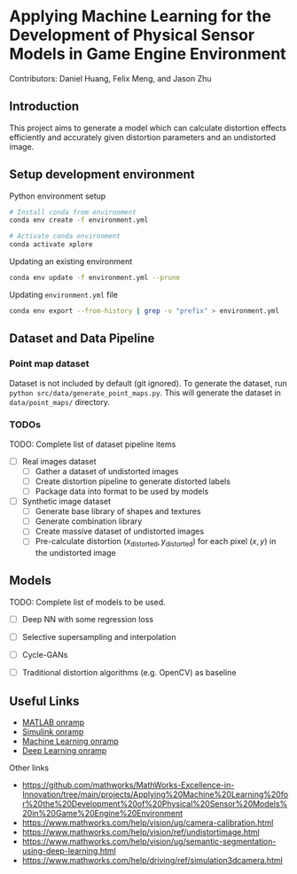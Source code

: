 # Applying Machine Learning for the Development of Physical Sensor Models in Game Engine Environment

Contributors: Daniel Huang, Felix Meng, and Jason Zhu

## Introduction

This project aims to generate a model which can calculate distortion effects efficiently and accurately given distortion parameters and an undistorted image.

## Setup development environment

Python environment setup

```bash
# Install conda from environment
conda env create -f environment.yml

# Activate conda environment
conda activate xplore
```

Updating an existing environment

```bash
conda env update -f environment.yml --prune
```

Updating `environment.yml` file

```bash
conda env export --from-history | grep -v "prefix" > environment.yml
```

## Dataset and Data Pipeline

### Point map dataset

Dataset is not included by default (git ignored). To generate the dataset, run `python src/data/generate_point_maps.py`. This will generate the dataset in `data/point_maps/` directory.

### TODOs

TODO: Complete list of dataset pipeline items
- [ ] Real images dataset
  - [ ] Gather a dataset of undistorted images
  - [ ] Create distortion pipeline to generate distorted labels
  - [ ] Package data into format to be used by models
- [ ] Synthetic image dataset
  - [ ] Generate base library of shapes and textures
  - [ ] Generate combination library
  - [ ] Create massive dataset of undistorted images
  - [ ] Pre-calculate distortion $(x_{\text{distorted}}, y_{\text{distorted}})$ for each pixel $(x, y)$ in the undistorted image

## Models

TODO: Complete list of models to be used.
- [ ] Deep NN with some regression loss
- [ ] Selective supersampling and interpolation
- [ ] Cycle-GANs
- [ ] Traditional distortion algorithms (e.g. OpenCV) as baseline


## Useful Links

- [MATLAB onramp](https://www.mathworks.com/learn/tutorials/matlab-onramp.html)
- [Simulink onramp](https://www.mathworks.com/learn/tutorials/simulink-onramp.html)
- [Machine Learning onramp](https://www.mathworks.com/learn/tutorials/machine-learning-onramp.html)
- [Deep Learning onramp](https://www.mathworks.com/learn/tutorials/deep-learning-onramp.html)

Other links

- https://github.com/mathworks/MathWorks-Excellence-in-Innovation/tree/main/projects/Applying%20Machine%20Learning%20for%20the%20Development%20of%20Physical%20Sensor%20Models%20in%20Game%20Engine%20Environment
- https://www.mathworks.com/help/vision/ug/camera-calibration.html
- https://www.mathworks.com/help/vision/ref/undistortimage.html
- https://www.mathworks.com/help/vision/ug/semantic-segmentation-using-deep-learning.html
- https://www.mathworks.com/help/driving/ref/simulation3dcamera.html
